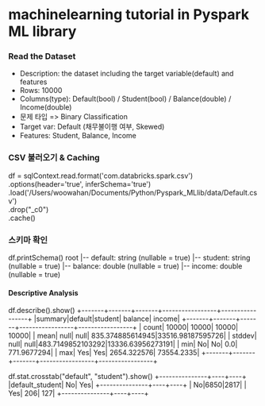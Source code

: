 # machinelearning tutorial in Pyspark ML library

### Read the Dataset
  - Description: the dataset including the target variable(default) and features
  - Rows: 10000
  - Columns(type): Default(bool) / Student(bool) / Balance(double) / Income(double)
  - 문제 타입 => Binary Classification
  - Target var: Default (채무불이행 여부, Skewed)
  - Features: Student, Balance, Income

### CSV 불러오기 & Caching
df = sqlContext.read.format('com.databricks.spark.csv')\
					.options(header='true', inferSchema='true')\
					.load('/Users/woowahan/Documents/Python/Pyspark_MLlib/data/Default.csv')\
					.drop("_c0")\
					.cache()
 
### 스키마 확인
df.printSchema()
root
 |-- default: string (nullable = true)
 |-- student: string (nullable = true)
 |-- balance: double (nullable = true)
 |-- income: double (nullable = true)
 
#### Descriptive Analysis
df.describe().show()
+-------+-------+-------+-----------------+-----------------+
|summary|default|student|          balance|           income|
+-------+-------+-------+-----------------+-----------------+
|  count|  10000|  10000|            10000|            10000|
|   mean|   null|   null| 835.374885614945|33516.98187595726|
| stddev|   null|   null|483.7149852103292|13336.63956273191|
|    min|     No|     No|              0.0|      771.9677294|
|    max|    Yes|    Yes|      2654.322576|       73554.2335|
+-------+-------+-------+-----------------+-----------------+
 
df.stat.crosstab("default", "student").show()
+---------------+----+----+
|default_student|  No| Yes|
+---------------+----+----+
|             No|6850|2817|
|            Yes| 206| 127|
+---------------+----+----+
